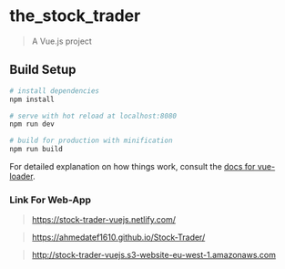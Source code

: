 # the_stock_trader

> A Vue.js project

## Build Setup

``` bash
# install dependencies
npm install

# serve with hot reload at localhost:8080
npm run dev

# build for production with minification
npm run build
```

For detailed explanation on how things work, consult the [docs for vue-loader](http://vuejs.github.io/vue-loader).

### Link For Web-App

> https://stock-trader-vuejs.netlify.com/


> https://ahmedatef1610.github.io/Stock-Trader/

> http://stock-trader-vuejs.s3-website-eu-west-1.amazonaws.com
